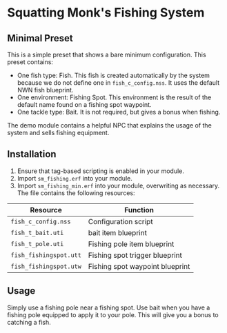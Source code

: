 # Squatting Monk's Fishing System
## Minimal Preset

This is a simple preset that shows a bare minimum configuration. This preset contains:

- One fish type: Fish. This fish is created automatically by the system because we do not define one in `fish_c_config.nss`. It uses the default NWN fish blueprint.
- One environment: Fishing Spot. This environment is the result of the default name found on a fishing spot waypoint.
- One tackle type: Bait. It is not required, but gives a bonus when fishing.

The demo module contains a helpful NPC that explains the usage of the system and sells fishing equipment.

## Installation
1. Ensure that tag-based scripting is enabled in your module.
2. Import `sm_fishing.erf` into your module.
3. Import `sm_fishing_min.erf` into your module, overwriting as necessary. The file contains the following resources:

| Resource               | Function                        |
| --------               | --------                        |
| `fish_c_config.nss`    | Configuration script            |
| `fish_t_bait.uti`      | bait item blueprint             |
| `fish_t_pole.uti`      | Fishing pole item blueprint     |
| `fish_fishingspot.utt` | Fishing spot trigger blueprint  |
| `fish_fishingspot.utw` | Fishing spot waypoint blueprint |


## Usage
Simply use a fishing pole near a fishing spot. Use bait when you have a fishing pole equipped to apply it to your pole. This will give you a bonus to catching a fish.
